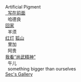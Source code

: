 <div class="logo-container">
    <!-- <div class="logo-image"><img src="pic/text-logo.png" width="120px" alt=“LOGO”></div> -->
    <div class="logo-text">Artificial Pigment</div>
</div>

<div class="new-sidebar">
    <a href="#/README" class="member"><i class="fa fa-bug"></i>&nbsp;&nbsp;写在前面</a>
    <div class="member" onclick="PushWorkListhdl()"><i class="fa fa-street-view"></i>&nbsp;&nbsp;哈德良</a></div>
        <div class="work-list" id="hdl-work-list">
            <a href="#/hdl/回家" class="works">回家</a>
        </div>
    <div class="member" onclick="PushWorkListyx()"><i class="fa fa-puzzle-piece"></i>&nbsp;&nbsp;羊须</div>
        <div class="work-list" id="yx-work-list">
            <a href="#/yx/红灯" class="works">红灯</a>
            <a href="#/yx/狐山" class="works">狐山</a>
        </div>
    <div class="member"><i class="fa fa-spinner"></i>&nbsp;&nbsp;里加</div>
    <div class="member" onclick="PushWorkListag()"><i class="fa fa-bicycle"></i>&nbsp;&nbsp;阿贵</div>
        <div class="work-list" id="ag-work-list">
            <a href="#/ag/我看尚武精神" class="works">我看“尚武精神”</a>
        </div>
    <div class="member"><i class="fa fa-puzzle-piece"></i>&nbsp;&nbsp;午儿</div>
    <div class="member" style="text-transform:lowercase;" onclick="PushMore()"><i class="fa fa-arrow-circle-up"></i>&nbsp;&nbsp;something bigger than ourselves</div>
        <div class="work-list" id="more-stuff">
            <a href="#" class="works">Sec's Gallery</a> 
        </div>

</div>